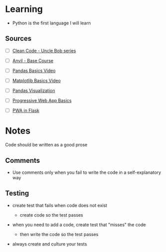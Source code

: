 # Learning

- Python is the first language I will learn

## Sources
- [ ] [Clean Code - Uncle Bob series](https://www.youtube.com/watch?v=7EmboKQH8lM)
- [ ] [Anvil - Base Course](https://training.talkpython.fm/courses/details/anvil-web-apps-with-just-python)
- [ ] [Pandas Basics Video](https://youtu.be/vmEHCJofslg)
- [ ] [Matplotlib Basics Video](https://www.youtube.com/watch?v=DAQNHzOcO5A)
- [ ] [Pandas Visualization](https://pandas.pydata.org/pandas-docs/stable/user_guide/visualization.html)
- [ ] [Progressive Web App Basics](https://www.youtube.com/watch?v=sFsRylCQblw)
- [ ] [PWA in Flask](https://stackoverflow.com/questions/46381128/building-progressive-web-apps-using-python-flask)


# Notes
Code should be written as a good prose

## Comments
- Use comments only when you fail to write the code in a self-explanatory way

## Testing
- create test that fails when code does not exist
  - create code so the test passes
- when you need to add a code, create test that "misses" the code
  - then write the code so the test passes

- always create and culture your tests
